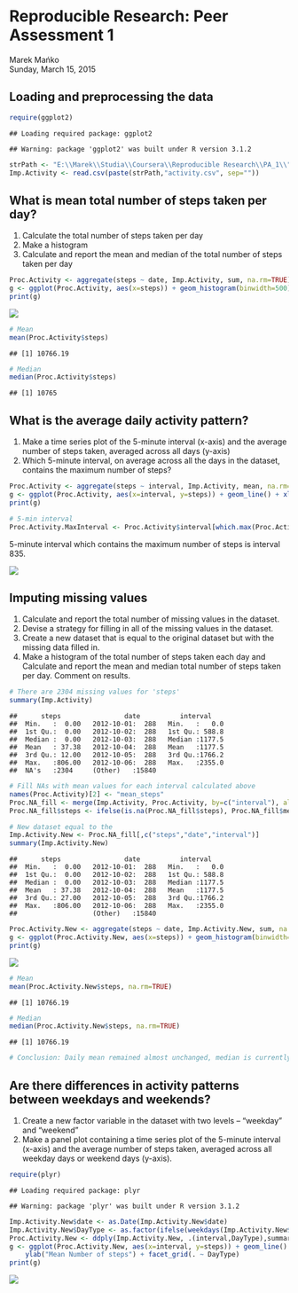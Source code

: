 # Reproducible Research: Peer Assessment 1
Marek Mańko  
Sunday, March 15, 2015  

## Loading and preprocessing the data


```r
require(ggplot2)
```

```
## Loading required package: ggplot2
```

```
## Warning: package 'ggplot2' was built under R version 3.1.2
```

```r
strPath <- "E:\\Marek\\Studia\\Coursera\\Reproducible Research\\PA_1\\"
Imp.Activity <- read.csv(paste(strPath,"activity.csv", sep=""))
```

## What is mean total number of steps taken per day?
1. Calculate the total number of steps taken per day
2. Make a histogram
3. Calculate and report the mean and median of the total number of steps taken per day

```r
Proc.Activity <- aggregate(steps ~ date, Imp.Activity, sum, na.rm=TRUE)
g <- ggplot(Proc.Activity, aes(x=steps)) + geom_histogram(binwidth=500)
print(g)
```

![](PA1_template_files/figure-html/unnamed-chunk-2-1.png) 

```r
# Mean
mean(Proc.Activity$steps)
```

```
## [1] 10766.19
```

```r
# Median
median(Proc.Activity$steps)
```

```
## [1] 10765
```

## What is the average daily activity pattern?
1. Make a time series plot of the 5-minute interval (x-axis) and the average number of steps taken, averaged across all days (y-axis)
2. Which 5-minute interval, on average across all the days in the dataset, contains the maximum number of steps?

```r
Proc.Activity <- aggregate(steps ~ interval, Imp.Activity, mean, na.rm=TRUE)
g <- ggplot(Proc.Activity, aes(x=interval, y=steps)) + geom_line() + xlab("Time interval") + ylab("Mean Number of steps")
print(g)

# 5-min interval
Proc.Activity.MaxInterval <- Proc.Activity$interval[which.max(Proc.Activity$avg_steps)]
```
5-minute interval which contains the maximum number of steps is interval 835.

![](PA1_template_files/figure-html/unnamed-chunk-3-1.png) 

## Imputing missing values
1. Calculate and report the total number of missing values in the dataset.
2. Devise a strategy for filling in all of the missing values in the dataset.
3. Create a new dataset that is equal to the original dataset but with the missing data filled in.
4. Make a histogram of the total number of steps taken each day and Calculate and report the mean and median total number of steps taken per day. Comment on results.

```r
# There are 2304 missing values for 'steps'
summary(Imp.Activity)
```

```
##      steps                date          interval     
##  Min.   :  0.00   2012-10-01:  288   Min.   :   0.0  
##  1st Qu.:  0.00   2012-10-02:  288   1st Qu.: 588.8  
##  Median :  0.00   2012-10-03:  288   Median :1177.5  
##  Mean   : 37.38   2012-10-04:  288   Mean   :1177.5  
##  3rd Qu.: 12.00   2012-10-05:  288   3rd Qu.:1766.2  
##  Max.   :806.00   2012-10-06:  288   Max.   :2355.0  
##  NA's   :2304     (Other)   :15840
```

```r
# Fill NAs with mean values for each interval calculated above
names(Proc.Activity)[2] <- "mean_steps"
Proc.NA_fill <- merge(Imp.Activity, Proc.Activity, by=c("interval"), all.x=TRUE)
Proc.NA_fill$steps <- ifelse(is.na(Proc.NA_fill$steps), Proc.NA_fill$mean_steps, Proc.NA_fill$steps)

# New dataset equal to the 
Imp.Activity.New <- Proc.NA_fill[,c("steps","date","interval")]
summary(Imp.Activity.New)
```

```
##      steps                date          interval     
##  Min.   :  0.00   2012-10-01:  288   Min.   :   0.0  
##  1st Qu.:  0.00   2012-10-02:  288   1st Qu.: 588.8  
##  Median :  0.00   2012-10-03:  288   Median :1177.5  
##  Mean   : 37.38   2012-10-04:  288   Mean   :1177.5  
##  3rd Qu.: 27.00   2012-10-05:  288   3rd Qu.:1766.2  
##  Max.   :806.00   2012-10-06:  288   Max.   :2355.0  
##                   (Other)   :15840
```

```r
Proc.Activity.New <- aggregate(steps ~ date, Imp.Activity.New, sum, na.rm=TRUE)
g <- ggplot(Proc.Activity.New, aes(x=steps)) + geom_histogram(binwidth=500)
print(g)
```

![](PA1_template_files/figure-html/unnamed-chunk-4-1.png) 

```r
# Mean
mean(Proc.Activity.New$steps, na.rm=TRUE)
```

```
## [1] 10766.19
```

```r
# Median
median(Proc.Activity.New$steps, na.rm=TRUE)
```

```
## [1] 10766.19
```

```r
# Conclusion: Daily mean remained almost unchanged, median is currently equal to mean.
```

## Are there differences in activity patterns between weekdays and weekends?
1. Create a new factor variable in the dataset with two levels – “weekday” and “weekend”
2. Make a panel plot containing a time series plot of the 5-minute interval (x-axis) and the average number of steps taken, averaged across all weekday days or weekend days (y-axis).

```r
require(plyr)
```

```
## Loading required package: plyr
```

```
## Warning: package 'plyr' was built under R version 3.1.2
```

```r
Imp.Activity.New$date <- as.Date(Imp.Activity.New$date)
Imp.Activity.New$DayType <- as.factor(ifelse(weekdays(Imp.Activity.New$date) %in% c("sobota","niedziela"),"weekend", "weekday"))
Proc.Activity.New <- ddply(Imp.Activity.New, .(interval,DayType),summarize, steps = mean(steps))
g <- ggplot(Proc.Activity.New, aes(x=interval, y=steps)) + geom_line() + xlab("Time interval") + 
    ylab("Mean Number of steps") + facet_grid(. ~ DayType)
print(g)
```

![](PA1_template_files/figure-html/unnamed-chunk-5-1.png) 

